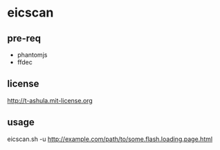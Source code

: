 # eicscan

## pre-req

+ phantomjs
+ ffdec

## license

http://t-ashula.mit-license.org 

## usage

eicscan.sh -u http://example.com/path/to/some.flash.loading.page.html